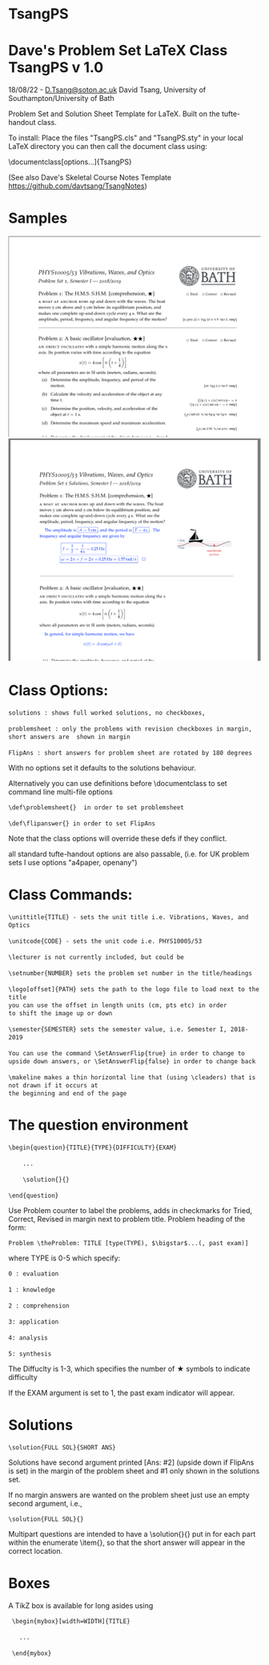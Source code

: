 # TsangPS

# Dave's Problem Set LaTeX Class TsangPS v 1.0
18/08/22 - D.Tsang@soton.ac.uk
David Tsang, University of Southampton/University of Bath

Problem Set and Solution Sheet Template for LaTeX.
Built on the tufte-handout class. 

To install: Place the files "TsangPS.cls" and "TsangPS.sty" in your local LaTeX directory
you can then call the document class using:

\documentclass[options...]{TsangPS}

(See also Dave's Skeletal Course Notes Template https://github.com/davtsang/TsangNotes)

# Samples
![problem sheet example](ProbSheet.png "Problem Sheet Example")
![solution set example](SolSheet.png "Solution Set Example")



# Class Options:

	solutions : shows full worked solutions, no checkboxes,

	problemsheet : only the problems with revision checkboxes in margin, short answers are  shown in margin

	FlipAns : short answers for problem sheet are rotated by 180 degrees

With no options set it defaults to the solutions behaviour. 

Alternatively you can use definitions before \documentclass to set command line
multi-file options

	\def\problemsheet{}  in order to set problemsheet

	\def\flipanswer{} in order to set FlipAns
Note that the class options will override these defs if they conflict. 

all standard tufte-handout options are also passable, (i.e. for UK problem sets I use options "a4paper, openany")



# Class Commands:

	\unittitle{TITLE} - sets the unit title i.e. Vibrations, Waves, and Optics

	\unitcode{CODE} - sets the unit code i.e. PHYS10005/53

	\lecturer is not currently included, but could be

	\setnumber{NUMBER} sets the problem set number in the title/headings

	\logo[offset]{PATH} sets the path to the logo file to load next to the title
	you can use the offset in length units (cm, pts etc) in order
	to shift the image up or down 

	\semester{SEMESTER} sets the semester value, i.e. Semester I, 2018-2019

 	You can use the command \SetAnswerFlip{true} in order to change to 
 	upside down answers, or \SetAnswerFlip{false} in order to change back
	
	\makeline makes a thin horizontal line that (using \cleaders) that is not drawn if it occurs at 
	the beginning and end of the page

 # The question environment
 
 	\begin{question}{TITLE}{TYPE}{DIFFICULTY}{EXAM}
	
		...
		
		\solution{}{}
		
	\end{question}
	
Use Problem counter to label the problems, adds in checkmarks for Tried, Correct, Revised in margin next to problem
 title. Problem heading of the form:
 
 	Problem \theProblem: TITLE [type(TYPE), $\bigstar$...(, past exam)] 
	
where TYPE is 0-5 which specify:

	0 : evaluation
	
	1 : knowledge
	
	2 : comprehension
	
	3: application
	
	4: analysis
	
	5: synthesis
	
The Diffuclty is 1-3, which specifies the number of $\bigstar$ symbols to indicate difficulty

If the EXAM argument is set to 1, the past exam indicator will appear.


# Solutions

	\solution{FULL SOL}{SHORT ANS}


 Solutions have second argument printed [Ans: #2] (upside down if FlipAns is set) in the 
 margin of the problem sheet
 and #1 only shown in the solutions set.
 
 If no margin answers are wanted on the problem sheet just use an empty second argument, i.e.,
 
 	\solution{FULL SOL}{}

Multipart questions are intended to have a \solution{}{} put in for each part within the enumerate \item{}, so that the short answer will appear in the correct location. 


# Boxes 
 A TikZ box is available for long asides using
 
 
 
	 \begin{mybox}[width=WIDTH]{TITLE}
 
 	   ...
    
	 \end{mybox}

